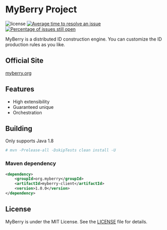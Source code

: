 # MyBerry Project

![license](https://img.shields.io/github/license/govyung/myberry)
[![Average time to resolve an issue](http://isitmaintained.com/badge/resolution/govyung/myberry.svg)](http://isitmaintained.com/project/govyung/myberry "Average time to resolve an issue")
[![Percentage of issues still open](http://isitmaintained.com/badge/open/govyung/myberry.svg)](http://isitmaintained.com/project/govyung/myberry "Percentage of issues still open")

MyBerry is a distributed ID construction engine. You can customize the ID production rules as you like.

## Official Site

[myberry.org](https://myberry.org) 

## Features

* High extensibility
* Guaranteed unique
* Orchestration

## Building

Only supports Java 1.8

```bash
# mvn -Prelease-all -DskipTests clean install -U
```

### Maven dependency

```xml
<dependency>
	<groupId>org.myberry</groupId>
	<artifactId>myberry-client</artifactId>
	<version>1.0.0</version>
</dependency>
```

## License

MyBerry is under the MIT License. See the [LICENSE](https://myberry.org/license) file for details.
